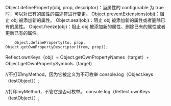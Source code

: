 Object.defineProperty(obj, prop, descriptor)：当属性的 configurable 为 true 时，可以对已有的属性的描述符进行变更。
Object.preventExtensions(obj)：阻止 obj 被添加新的属性。
Object.seal(obj)：阻止 obj 被添加新的属性或者删除已有的属性。
Object.freeze(obj)：阻止 obj 被添加新的属性、删除已有的属性或者更新已有的属性。


		Object.defineProperty(to, prop, Object.getOwnPropertyDescriptor(from, prop));


 Reflect.ownKeys（obj）= Object.getOwnPropertyNames（target）+ 
 Object.getOwnPropertySymbols（target)

  //不打印myMethod，因为它被定义为不可枚举
 console.log（Object.keys（testObject））; 
 
 //打印myMethod，不管它是否可枚举。 
 console.log（Reflect.ownKeys（testObject））; 